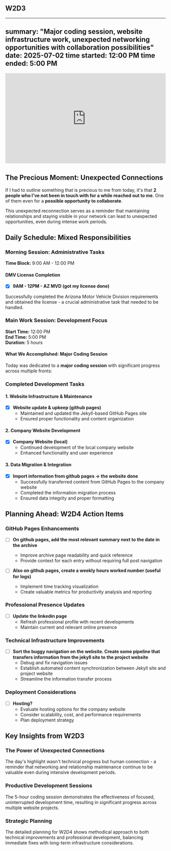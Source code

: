 ## W2D3

---
summary: "Major coding session, website infrastructure work, unexpected networking opportunities with collaboration possibilities"
date: 2025-07-02
time started: 12:00 PM
time ended: 5:00 PM
---

<div style="position: relative; padding-bottom: 56.25%; height: 0; overflow: hidden; max-width: 100%; margin-bottom: 2rem;">
  <iframe src="https://www.youtube.com/embed/0km2Z8HBkSM" 
          style="position: absolute; top: 0; left: 0; width: 100%; height: 100%; border: 0;" 
          allowfullscreen 
          title="W2D3 Livestream">
  </iframe>
</div>

## The Precious Moment: Unexpected Connections

If I had to outline something that is precious to me from today, it's that **2 people who I've not been in touch with for a while reached out to me**. One of them even for a **possible opportunity to collaborate**.

This unexpected reconnection serves as a reminder that maintaining relationships and staying visible in your network can lead to unexpected opportunities, even during intense work periods.

## Daily Schedule: Mixed Responsibilities

### Morning Session: Administrative Tasks
**Time Block:** 9:00 AM - 12:00 PM

#### DMV License Completion
- [x] **9AM - 12PM - AZ MVD (got my license done)**

Successfully completed the Arizona Motor Vehicle Division requirements and obtained the license - a crucial administrative task that needed to be handled.

### Main Work Session: Development Focus
**Start Time:** 12:00 PM  
**End Time:** 5:00 PM  
**Duration:** 5 hours

#### What We Accomplished: Major Coding Session

Today was dedicated to a **major coding session** with significant progress across multiple fronts:

### Completed Development Tasks

#### 1. Website Infrastructure & Maintenance
- [x] **Website update & upkeep (github pages)**
  - Maintained and updated the Jekyll-based GitHub Pages site
  - Ensured proper functionality and content organization

#### 2. Company Website Development
- [x] **Company Website (local)**
  - Continued development of the local company website
  - Enhanced functionality and user experience

#### 3. Data Migration & Integration
- [x] **Import information from github pages → the website done**
  - Successfully transferred content from GitHub Pages to the company website
  - Completed the information migration process
  - Ensured data integrity and proper formatting

## Planning Ahead: W2D4 Action Items

### GitHub Pages Enhancements
- [ ] **On github pages, add the most relevant summary next to the date in the archive**
  - Improve archive page readability and quick reference
  - Provide context for each entry without requiring full post navigation

- [ ] **Also on github pages, create a weekly hours worked number (useful for logs)**
  - Implement time tracking visualization
  - Create valuable metrics for productivity analysis and reporting

### Professional Presence Updates
- [ ] **Update the linkedin page**
  - Refresh professional profile with recent developments
  - Maintain current and relevant online presence

### Technical Infrastructure Improvements
- [ ] **Sort the buggy navigation on the website. Create some pipeline that transfers information from the jekyll site to the project website**
  - Debug and fix navigation issues
  - Establish automated content synchronization between Jekyll site and project website
  - Streamline the information transfer process

### Deployment Considerations
- [ ] **Hosting?**
  - Evaluate hosting options for the company website
  - Consider scalability, cost, and performance requirements
  - Plan deployment strategy

## Key Insights from W2D3

### The Power of Unexpected Connections
The day's highlight wasn't technical progress but human connection - a reminder that networking and relationship maintenance continue to be valuable even during intensive development periods.

### Productive Development Sessions
The 5-hour coding session demonstrates the effectiveness of focused, uninterrupted development time, resulting in significant progress across multiple website projects.

### Strategic Planning
The detailed planning for W2D4 shows methodical approach to both technical improvements and professional development, balancing immediate fixes with long-term infrastructure considerations.